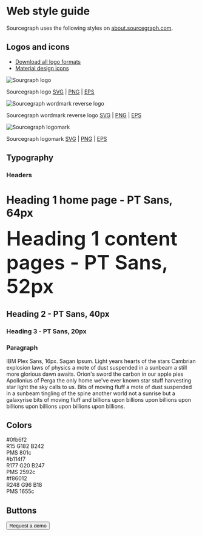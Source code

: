 # Web style guide

<link rel="stylesheet" type="text/css" href="/assets/about-style-guide.css?v=025" />
<link href="https://fonts.googleapis.com/css2?family=PT+Sans&display=swap" rel="stylesheet">
<link href="https://fonts.googleapis.com/css2?family=IBM+Plex+Sans:wght@400&display=swap" rel="stylesheet">
Sourcegraph uses the following styles on <a href="https://about.sourcegraph.com">about.sourcegraph.com</a>.

## Logos and icons

- [Download all logo formats](https://f.hubspotusercontent20.net/hubfs/2762526/Brand%20assets/Sourcegraph%20Logos%20(official).zip)
- [Material design icons](https://materialdesignicons.com/)

<img class="mark" src="https://f.hubspotusercontent20.net/hubfs/2762526/Brand%20assets/sourcegraph-logo.svg" alt="Sourgraph logo">

Sourcegraph logo
<a href="https://f.hubspotusercontent20.net/hubfs/2762526/Brand%20assets/sourcegraph-logo.svg">SVG</a> | <a href="https://f.hubspotusercontent20.net/hubfs/2762526/Brand%20assets/sourcegraph_logo.png">PNG</a> | <a href="https://f.hubspotusercontent20.net/hubfs/2762526/Brand%20assets/sourcegraph-logomark.eps">EPS</a>

<img class="mark-rev" src="https://f.hubspotusercontent20.net/hubfs/2762526/Brand%20assets/sourcegraph-wordmark-reverse.svg" alt="Sourcegraph wordmark reverse logo">

Sourcegraph wordmark reverse logo
<a href="https://f.hubspotusercontent20.net/hubfs/2762526/Brand%20assets/sourcegraph-wordmark-reverse.svg">SVG</a> | <a href="https://f.hubspotusercontent20.net/hubfs/2762526/Brand%20assets/sourcegraph-wordmark-reverse.png">PNG</a> | <a href="https://f.hubspotusercontent20.net/hubfs/2762526/Brand%20assets/sourcegraph-wordmark-reversed.eps">EPS</a>

<img class="logomark" src="https://cdn2.hubspot.net/hubfs/2762526/Brand%20assets/sourcegraph-logomark.svg" alt="Sourcegraph logomark">

Sourcegraph logomark
<a href="https://cdn2.hubspot.net/hubfs/2762526/Brand%20assets/sourcegraph-logomark.svg">SVG</a> | <a href="https://cdn2.hubspot.net/hubfs/2762526/Brand%20assets/sourcegraph-logomark.png">PNG</a> | <a href="https://cdn2.hubspot.net/hubfs/2762526/Brand%20assets/sourcegraph-logomark.eps">EPS</a>

## Typography

### Headers

<div class="typ">
    <h1>Heading 1 home page - PT Sans, 64px</h1>
    <span style="font-size: 52px;font-weight: 600;">Heading 1 content pages - PT Sans, 52px</span>
    <h2>Heading 2 - PT Sans, 40px</h2>
    <h3>Heading 3 - PT Sans, 20px
</div>

### Paragraph

<p>IBM Plex Sans, 16px.  Sagan Ipsum. Light years hearts of the stars Cambrian explosion laws of physics a mote of dust suspended in a sunbeam a still more glorious dawn awaits. Orion's sword the carbon in our apple pies Apollonius of Perga the only home we've ever known star stuff harvesting star light the sky calls to us. Bits of moving fluff a mote of dust suspended in a sunbeam tingling of the spine another world not a sunrise but a galaxyrise bits of moving fluff and billions upon billions upon billions upon billions upon billions upon billions upon billions.</p>

## Colors

<div class="square blue">
</div>
#0fb6f2<br />
R15 G182 B242<br />
PMS 801c

<div class="square purple">
</div>
#b114f7<br />
R177 G20 B247<br />
PMS 2592c

<div class="square orange">
</div>
#f86012<br />
R248 G96 B18<br />
PMS 1655c

## Buttons

<button type="submit" role="button" class="btn btn-primary mb-2">Request a demo</button>
